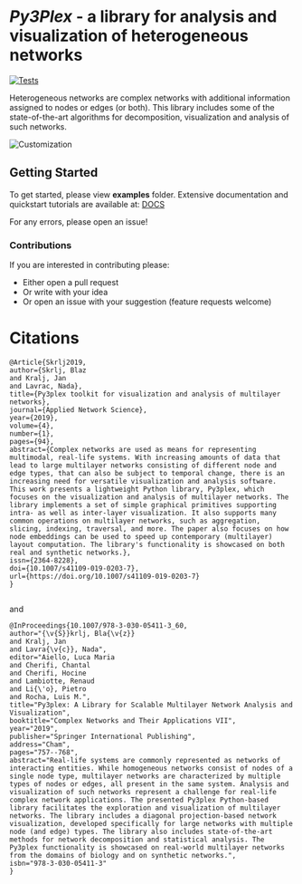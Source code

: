 # *Py3Plex* - a library for analysis and visualization of heterogeneous networks

[![Tests](https://github.com/SkBlaz/py3plex/actions/workflows/tests.yml/badge.svg)](https://github.com/SkBlaz/py3plex/actions/workflows/tests.yml)

Heterogeneous networks are complex networks with additional information assigned to nodes or edges (or both). This library includes
some of the state-of-the-art algorithms for decomposition, visualization and analysis of such networks.

![Customization](example_images/part1.png)
## Getting Started

To get started, please view **examples** folder.
Extensive documentation and quickstart tutorials are available at: [DOCS](https://py3plex.readthedocs.io/en/latest/)

For any errors, please open an issue!

### Contributions
If you are interested in contributing please:
- Either open a pull request
- Or write with your idea
- Or open an issue with your suggestion (feature requests welcome)


# Citations
```
@Article{Skrlj2019,
author={Skrlj, Blaz
and Kralj, Jan
and Lavrac, Nada},
title={Py3plex toolkit for visualization and analysis of multilayer networks},
journal={Applied Network Science},
year={2019},
volume={4},
number={1},
pages={94},
abstract={Complex networks are used as means for representing multimodal, real-life systems. With increasing amounts of data that lead to large multilayer networks consisting of different node and edge types, that can also be subject to temporal change, there is an increasing need for versatile visualization and analysis software. This work presents a lightweight Python library, Py3plex, which focuses on the visualization and analysis of multilayer networks. The library implements a set of simple graphical primitives supporting intra- as well as inter-layer visualization. It also supports many common operations on multilayer networks, such as aggregation, slicing, indexing, traversal, and more. The paper also focuses on how node embeddings can be used to speed up contemporary (multilayer) layout computation. The library's functionality is showcased on both real and synthetic networks.},
issn={2364-8228},
doi={10.1007/s41109-019-0203-7},
url={https://doi.org/10.1007/s41109-019-0203-7}
}


```
and
```
@InProceedings{10.1007/978-3-030-05411-3_60,
author="{\v{S}}krlj, Bla{\v{z}}
and Kralj, Jan
and Lavra{\v{c}}, Nada",
editor="Aiello, Luca Maria
and Cherifi, Chantal
and Cherifi, Hocine
and Lambiotte, Renaud
and Li{\'o}, Pietro
and Rocha, Luis M.",
title="Py3plex: A Library for Scalable Multilayer Network Analysis and Visualization",
booktitle="Complex Networks and Their Applications VII",
year="2019",
publisher="Springer International Publishing",
address="Cham",
pages="757--768",
abstract="Real-life systems are commonly represented as networks of interacting entities. While homogeneous networks consist of nodes of a single node type, multilayer networks are characterized by multiple types of nodes or edges, all present in the same system. Analysis and visualization of such networks represent a challenge for real-life complex network applications. The presented Py3plex Python-based library facilitates the exploration and visualization of multilayer networks. The library includes a diagonal projection-based network visualization, developed specifically for large networks with multiple node (and edge) types. The library also includes state-of-the-art methods for network decomposition and statistical analysis. The Py3plex functionality is showcased on real-world multilayer networks from the domains of biology and on synthetic networks.",
isbn="978-3-030-05411-3"
}

```
